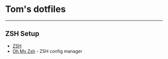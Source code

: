 # Tom's dotfiles

---

## ZSH Setup

* [ZSH](https://www.zsh.org/)
* [Oh My Zsh](https://ohmyz.sh/) - ZSH config manager

